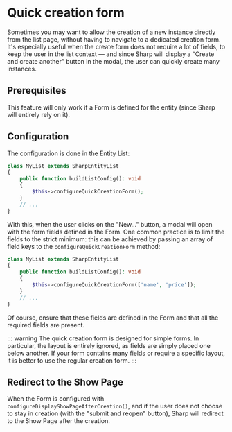 # Quick creation form

Sometimes you may want to allow the creation of a new instance directly from the list page, without having to navigate to a dedicated creation form. It's especially useful when the create form does not require a lot of fields, to keep the user in the list context — and since Sharp will display a “Create and create another” button in the modal, the user can quickly create many instances.

## Prerequisites

This feature will only work if a Form is defined for the entity (since Sharp will entirely rely on it). 

## Configuration

The configuration is done in the Entity List:

```php
class MyList extends SharpEntityList
{
    public function buildListConfig(): void
    {
        $this->configureQuickCreationForm();
    }
    // ...
}
```

With this, when the user clicks on the "New..." button, a modal will open with the form fields defined in the Form. One common practice is to limit the fields to the strict minimum: this can be achieved by passing an array of field keys to the `configureQuickCreationForm` method:

```php
class MyList extends SharpEntityList
{
    public function buildListConfig(): void
    {
        $this->configureQuickCreationForm(['name', 'price']);
    }
    // ...
}
```

Of course, ensure that these fields are defined in the Form and that all the required fields are present.

::: warning
The quick creation form is designed for simple forms. In particular, the layout is entirely ignored, as fields are simply placed one below another. If your form contains many fields or require a specific layout, it is better to use the regular creation form.
:::

## Redirect to the Show Page

When the Form is configured with `configureDisplayShowPageAfterCreation()`, and if the user does not choose to stay in creation (with the "submit and reopen" button), Sharp will redirect to the Show Page after the creation.